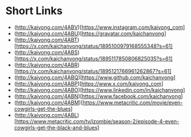 # Short Links
* (http://kaivong.com/4ABV)[https://www.instagram.com/kaivong_com]
* (http://kaivong.com/4ABU)[https://gravatar.com/kaichanvong]
* (http://kaivong.com/4ABT)[https://x.com/kaichanvong/status/1895100979168555348?s=61]
* (http://kaivong.com/4ABS)[https://x.com/kaichanvong/status/1895117850806825035?s=61]
* (http://kaivong.com/4ABR)[https://x.com/kaichanvong/status/1895121766961262867?s=61]
* (http://kaivong.com/4ABQ)[https://www.github.com/kaichanvong]
* (http://kaivong.com/4ABP)[https://www.x.com/kaivong_com]
* (http://kaivong.com/4ABO)[https://www.linkedin.com/in/kaichanvong]
* (http://kaivong.com/4ABN)[https://www.facebook.com/kaichanvong]
* (http://kaivong.com/4ABM)[https://www.metacritic.com/movie/even-cowgirls-get-the-blues]
* (http://kaivong.com/4ABL)[https://www.metacritic.com/tv/izombie/season-2/episode-4-even-cowgirls-get-the-black-and-blues]
